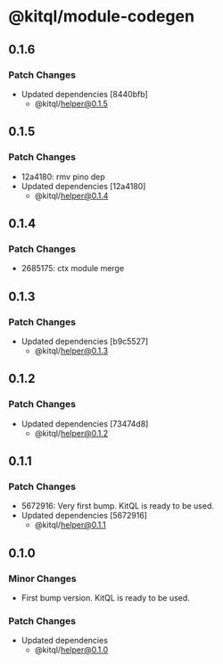 # @kitql/module-codegen

## 0.1.6

### Patch Changes

- Updated dependencies [8440bfb]
  - @kitql/helper@0.1.5

## 0.1.5

### Patch Changes

- 12a4180: rmv pino dep
- Updated dependencies [12a4180]
  - @kitql/helper@0.1.4

## 0.1.4

### Patch Changes

- 2685175: ctx module merge

## 0.1.3

### Patch Changes

- Updated dependencies [b9c5527]
  - @kitql/helper@0.1.3

## 0.1.2

### Patch Changes

- Updated dependencies [73474d8]
  - @kitql/helper@0.1.2

## 0.1.1

### Patch Changes

- 5672916: Very first bump. KitQL is ready to be used.
- Updated dependencies [5672916]
  - @kitql/helper@0.1.1

## 0.1.0

### Minor Changes

- First bump version. KitQL is ready to be used.

### Patch Changes

- Updated dependencies
  - @kitql/helper@0.1.0
